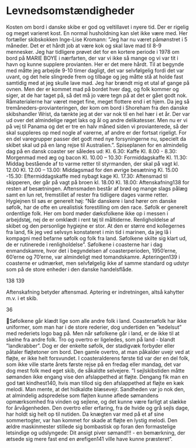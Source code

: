 # Levnedsomstændigheder

Kosten om bord i danske skibe er god og veltillavet i nyere tid. Der er rigelig og meget varieret kost. En normal
husholdning kan slet ikke være med.
Her fortæller skibskokken Inge-Lise Kromann: ”Jeg
har nu været påmønstret i 5 måneder. Det er et hårdt
job at være kok og skal lave mad til 8-9 mennesker.
Jeg har tidligere prøvet det for en kortere periode i
1978 om bord på MARIE BOYE i nærfarten, der var
vi ikke så mange og vi var tit i havn og kunne
supplere provianten. Her er det mere hårdt.
Til at begynde med måtte jeg arbejde 9-10 timer
dagligt, det var selvfølgelig fordi det var uvant, og
det hele slingrede frem og tilbage og jeg måtte stå at
holde fast samtidig med at jeg skulle lave mad. Jeg
har brændt mig et utal af gange på ovnen. Men der er
kommet mad på bordet hver dag, og folk kommer og
siger, at de har taget på, så det må jo være tegn på at
det er gået godt nok. Råmaterialerne har været meget
fine, meget flottere end i et hjem. Da jeg så tremåneders-provianteringen, der kom om bord i
Shoreham fra den danske skibshandler Wrist, da
tænkte jeg at der var nok til en hel hær i et år. Der var ud over det almindelige røget laks og ål og andre delikatesser.
Men nu er vi på vej til Panama og det er tre en halv måned siden vi provianterede, så der skal suppleres op med nogle
af varerne, af andre er der fortsat rigeligt. For en del varegrupper passer det godt med nye forsyningerne nu, specielt
da skibet skal ud på en lang rejse til Australien.”.
Spiseplanen for en almindelig dag på en dansk coaster ser således ud:
Kl. 6.30: Kaffe
Kl. 8.00 - 8.30: Morgenmad med æg og bacon
Kl. 10.00 – 10.30: Formiddagskaffe
Kl. 11.30: Middag bestående af to varme retter til styrmanden, der skal på vagt kl. 12.00
Kl. 12.00 – 13.00: Middagsmad for den øvrige besætning
Kl. 15.00 -15.30: Eftermiddagskaffe med nybagt kage
Kl. 17.30: Aftensmad til skipperen, der går på vagt på broen kl. 18.00
Kl. 18.00: Aftenskafning138 for resten af besætningen. Aftensmaden består af brød og mange slags pålæg samt en lun
ret, fremstillet af rester fra tidligere dages varme retter.
Hygiejnen til søs er generelt høj: ”Når danskere i land hører om danske søfolk, har de ofte en urealistisk forestilling om
den race. Søfolk er generelt ordentlige folk. Her om bord møder dæksfolkene ikke op i messen i arbejdstøj, nej de er
omklædt i rent tøj til måltiderne. Renligholdelse af skibet og den personlige hygiejne er stor. At den er større end
kollegernes fra land, fik jeg ved selvsyn konstateret i min tid i marinen, da jeg lå i kompagni med befarne søfolk og folk
fra land. Søfolkene skilte sig klart ud, de er rutinerede i renligholdelse”.
Søfolkene i coasterne har i dag enmandskamre, hvor det i begyndelsen af coasterperioden, 1950’erne, 60’erne og
70’erne, var almindeligt med tomandskamre. Apteringen139 i coasterne er udmærket, men selvfølgelig ikke af samme
standard og udstyr som på de store enheder i den danske handelsflåde.

138
139

Aftenskafning betyder aftensmad.
Aptering er indretningen, altså kahytter m.v. i et skib.

36

Søfolkene går klædt lige som alle andre folk i land.
Coastersøfolk har ikke uniformer, som man har i de
store rederier, dog undertiden en ”kedelsut” med
rederiets logo bag på. Men når søfolkene går i land,
er de ikke til at skelne fra andre folk.
Tro og overtro er ligeledes, som på land - blandt
”landkrabber”. Dog er der enkelte søfolk, der
stadigvæk forbyder eller påtaler fløjtetoner om bord.
Den gamle overtro, at man påkalder uvejr ved at
fløjte, er ikke helt forsvundet. I coasteralderens første
tid var der en del folk, som ikke ville starte årets
første rejse på en fredag eller mandag, det var dog
mest folk med eget skib, de såkaldte selvejere.
”I sejlskibstiden måtte sømanden ikke engang vise
den afslappethed at fløjte. Dengang fik man en god tæt kindhest140, hvis man tillod sig den afslappethed at fløjte en kæk
melodi. Man mente, at det hidkaldte blæsevejr. Sandheden var jo nok den, at almindelig adspredelse som fløjten kunne
aflede sømandens opmærksomhed fra vinden og sejlene, og det kunne være farligt at slække for årvågenheden. Den
overtro eller erfaring, fra de hvide og grå sejls dage, har holdt sig helt op til nutiden. Da knægten var med på et af sine
sommertogter, var han kommet for skade at fløjte en lystig melodi. Den ældre maskinmester stillede sig bombastisk op
foran den formastelige letsindige og udslyngede: Dit ansigt piver sømand!!! - en bemærkning, der ætsede sig mere fast
end en ørefigen141 ville have kunne præsteret”.

